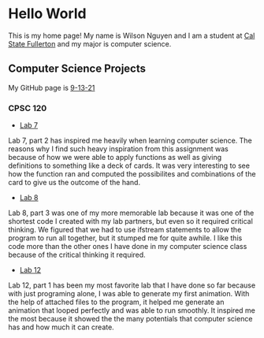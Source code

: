 # Hello World

This is my home page! My name is Wilson Nguyen and I am a student at [Cal State Fullerton](http://www.fullerton.edu/) and my major is computer science.

## Computer Science Projects

My GitHub page is [9-13-21](https://github.com/9-13-21)

### CPSC 120

* [Lab 7](https://github.com/cpsc-pilot-fall-2022/cpsc-120-lab-07-sophia-josh-and-wilson)

Lab 7, part 2 has inspired me heavily when learning computer science. The reasons why I find such heavy inspiration from this assignment was because of how we were able to apply functions as well as giving definitions to something like a deck of cards. It was very interesting to see how the function ran and computed the possibilites and combinations of the card to give us the outcome of the hand.

* [Lab 8](https://github.com/cpsc-pilot-fall-2022/cpsc-120-lab-08-wilson-n-josh-a-and-sophia-l)

Lab 8, part 3 was one of my more memorable lab because it was one of the shortest code I created with my lab partners, but even so it required critical thinking. We figured that we had to use ifstream statements to allow the program to run all together, but it stumped me for quite awhile. I like this code more than the other ones I have done in my computer science class because of the critical thinking it required.

* [Lab 12](https://github.com/cpsc-pilot-fall-2022/cpsc-120-lab-12-wilson-n-timothy-k-angel-c)

Lab 12, part 1 has been my most favorite lab that I have done so far because with just programing alone, I was able to generate my first animation. With the help of attached files to the program, it helped me generate an animation that looped perfectly and was able to run smoothly. It inspired me the most because it showed the the many potentials that computer science has and how much it can create.